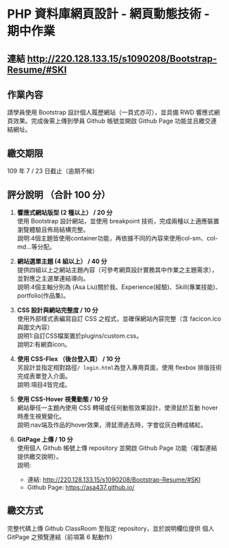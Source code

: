 # PHP 資料庫網頁設計 - 網頁動態技術 - 期中作業

## 連結  http://220.128.133.15/s1090208/Bootstrap-Resume/#SKI

## 作業內容
請學員使⽤ Bootstrap 設計個人履歷網站（一頁式亦可），並具備 RWD 響應式網頁效果。完成後需上傳到學員 Github 帳號並開啟 Github Page 功能並且繳交連結網址。

##	繳交期限
109 年 7 / 23 日截止（逾期不候）

##	評分說明 （合計 100 分）
1. **響應式網站版型 (2 種以上） / 20 分**
<br>使用 Bootstrap 設計網站，並使用 breakpoint 技術，完成兩種以上適應裝置瀏覽體驗且佈局結構完整。
<br>說明:4個主題皆使用container功能，再依據不同的內容來使用col-sm、col-md...等分配。

2. **網站選單主題 (4 組以上） / 40 分**
<br>提供四組以上之網站主題內容（可參考網頁設計實務其中作業之主題需求），並對應之主選單連結導向。
<br>說明:4個主軸分別為 (Asa Liu)關於我、Experience(經驗)、Skill(專業技能)、portfolio(作品集)。
  

1. **CSS 設計與網站完整度 / 10 分**
<br>使用外部樣式表編寫自訂 CSS 之程式，並確保網站內容完整（含 facicon.ico 與圖文內容）
<br>說明1:自訂CSS檔案置於plugins/custom.css。
<br>說明2:有網頁icon。

4. **使用 CSS-Flex （後台登入頁） / 10 分**
<br>另設計並指定相對路徑`/ login.html`為登入專用頁面，使用 flexbox 排版技術完成表單登入介面。
<br>說明:項目4皆完成。

5. **使用 CSS-Hover 視覺動態 / 10 分**
<br>網站舉任一主題內使用 CSS 轉場或任何動態效果設計，使滑鼠於互動 hover 時產生視覺變化。
<br>說明:nav端及作品的hover效果，滑鼠滑過去時，字會從灰白轉成橘紅。

6. **GitPage 上傳 / 10 分**
<br>使用個人 Github 帳號上傳 repository 並開啟 Github Page 功能（複製連結提供繳交說明）。
<br>說明: 
   * 連結: http://220.128.133.15/s1090208/Bootstrap-Resume/#SKI
   * Github Page:  https://asa437.github.io/


## 繳交方式
完整代碼上傳 Github ClassRoom 至指定 repository，並於說明欄位提供 個人 GitPage 之預覽連結（前項第 6 點動作）
